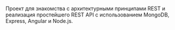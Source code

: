 Проект для знакомства с архитектурными принципами REST и реализация простейшего REST API с использованием MongoDB, Express, Angular и Node.js.
